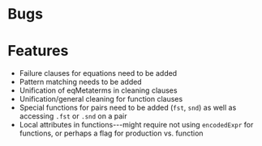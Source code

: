 
Bugs
======================================================================


Features
======================================================================
* Failure clauses for equations need to be added
* Pattern matching needs to be added
* Unification of eqMetaterms in cleaning clauses
* Unification/general cleaning for function clauses
* Special functions for pairs need to be added (`fst`, `snd`) as well
  as accessing `.fst` or `.snd` on a pair
* Local attributes in functions---might require not using
  `encodedExpr` for functions, or perhaps a flag for production
  vs. function

